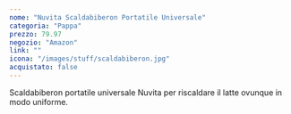 ```yaml
---
nome: "Nuvita Scaldabiberon Portatile Universale"
categoria: "Pappa"
prezzo: 79.97
negozio: "Amazon"
link: ""
icona: "/images/stuff/scaldabiberon.jpg"
acquistato: false
---
```


Scaldabiberon portatile universale Nuvita per riscaldare il latte ovunque in modo uniforme.
